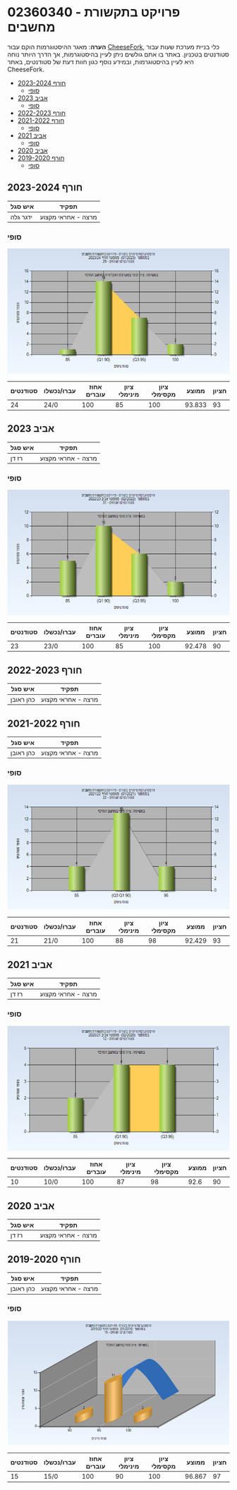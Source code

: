 # 02360340 - פרויקט בתקשורת מחשבים

**הערה**: מאגר ההיסטוגרמות הוקם עבור [CheeseFork](https://cheesefork.cf/), כלי בניית מערכת שעות עבור סטודנטים בטכניון. באתר בו אתם גולשים ניתן לעיין בהיסטוגרמות, אך הדרך היותר נוחה היא לעיין בהיסטוגרמות, ובמידע נוסף כגון חוות דעת של סטודנטים, באתר CheeseFork.

* [חורף 2023-2024](#202301)
  * [סופי](#202301-Finals)
* [אביב 2023](#202202)
  * [סופי](#202202-Finals)
* [חורף 2022-2023](#202201)
* [חורף 2021-2022](#202101)
  * [סופי](#202101-Finals)
* [אביב 2021](#202002)
  * [סופי](#202002-Finals)
* [אביב 2020](#201902)
* [חורף 2019-2020](#201901)
  * [סופי](#201901-Finals)

<h2 id="202301">חורף 2023-2024</h2>

| איש סגל | תפקיד |
| ---- | ---- |
| ידגר גלה | מרצה - אחראי מקצוע |

<h3 id="202301-Finals">סופי</h3>

![202301 Finals](202301/Finals.png)

| סטודנטים | עברו/נכשלו | אחוז עוברים | ציון מינימלי | ציון מקסימלי | ממוצע | חציון |
| ---- | ---- | ---- | ---- | ---- | ---- | ---- |
| 24 | 24/0 | 100 | 85 | 100 | 93.833 | 93 |

<h2 id="202202">אביב 2023</h2>

| איש סגל | תפקיד |
| ---- | ---- |
| רז דן | מרצה - אחראי מקצוע |

<h3 id="202202-Finals">סופי</h3>

![202202 Finals](202202/Finals.png)

| סטודנטים | עברו/נכשלו | אחוז עוברים | ציון מינימלי | ציון מקסימלי | ממוצע | חציון |
| ---- | ---- | ---- | ---- | ---- | ---- | ---- |
| 23 | 23/0 | 100 | 85 | 100 | 92.478 | 90 |

<h2 id="202201">חורף 2022-2023</h2>

| איש סגל | תפקיד |
| ---- | ---- |
| כהן ראובן | מרצה - אחראי מקצוע |

<h2 id="202101">חורף 2021-2022</h2>

| איש סגל | תפקיד |
| ---- | ---- |
| כהן ראובן | מרצה - אחראי מקצוע |

<h3 id="202101-Finals">סופי</h3>

![202101 Finals](202101/Finals.png)

| סטודנטים | עברו/נכשלו | אחוז עוברים | ציון מינימלי | ציון מקסימלי | ממוצע | חציון |
| ---- | ---- | ---- | ---- | ---- | ---- | ---- |
| 21 | 21/0 | 100 | 88 | 98 | 92.429 | 93 |

<h2 id="202002">אביב 2021</h2>

| איש סגל | תפקיד |
| ---- | ---- |
| רז דן | מרצה - אחראי מקצוע |

<h3 id="202002-Finals">סופי</h3>

![202002 Finals](202002/Finals.png)

| סטודנטים | עברו/נכשלו | אחוז עוברים | ציון מינימלי | ציון מקסימלי | ממוצע | חציון |
| ---- | ---- | ---- | ---- | ---- | ---- | ---- |
| 10 | 10/0 | 100 | 87 | 98 | 92.6 | 90 |

<h2 id="201902">אביב 2020</h2>

| איש סגל | תפקיד |
| ---- | ---- |
| רז דן | מרצה - אחראי מקצוע |

<h2 id="201901">חורף 2019-2020</h2>

| איש סגל | תפקיד |
| ---- | ---- |
| כהן ראובן | מרצה - אחראי מקצוע |

<h3 id="201901-Finals">סופי</h3>

![201901 Finals](201901/Finals.png)

| סטודנטים | עברו/נכשלו | אחוז עוברים | ציון מינימלי | ציון מקסימלי | ממוצע | חציון |
| ---- | ---- | ---- | ---- | ---- | ---- | ---- |
| 15 | 15/0 | 100 | 90 | 100 | 96.867 | 97 |

